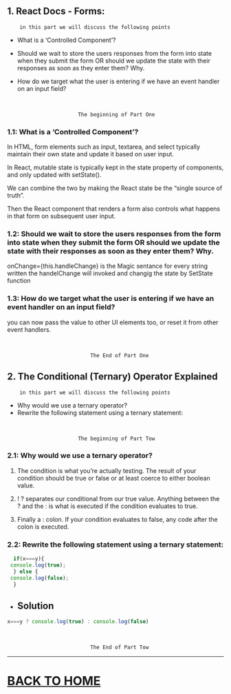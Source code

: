 ## 1.  React Docs - Forms:
        in this part we will discuss the following points


* What is a ‘Controlled Component’?

* Should we wait to store the users responses from the form into state when they submit the form OR should we update the state with their responses as soon as they enter them? Why.

* How do we target what the user is entering if we have an event handler on an input field?


<br/>

                           The beginning of Part One

### 1.1: What is a ‘Controlled Component’?

In HTML, form elements such as input, textarea, and select typically maintain their own state and update it based on user input. 

In React, mutable state is typically kept in the state property of components, and only updated with setState().

We can combine the two by making the React state be the “single source of truth”.       

Then the React component that renders a form also controls what happens in that form on subsequent user input. 
### 1.2: Should we wait to store the users responses from the form into state when they submit the form OR should we update the state with their responses as soon as they enter them? Why.

onChange={this.handleChange}
is the Magic sentance for every string written the handelChange will invoked and changig the state by SetState function


### 1.3: How do we target what the user is entering if we have an event handler on an input field?

you can now pass the value to other UI elements too, or reset it from other event handlers.




<br/>

    
                               The End of Part One


## 2. The Conditional (Ternary) Operator Explained
        in this part we will discuss the following points


* Why would we use a ternary operator?
* Rewrite the following statement using a ternary statement:

<br/>

                           The beginning of Part Tow

### 2.1: Why would we use a ternary operator?  

1. The condition is what you’re actually testing. The result of your condition should be true or false or at least coerce to either boolean value.
2. ! ? separates our conditional from our true value. Anything between the ? and the : is what is executed if the condition evaluates to true.

3. Finally a : colon. If your condition evaluates to false, any code after the colon is executed.

### 2.2: Rewrite the following statement using a ternary statement:

```javascript
  if(x===y){
 console.log(true);
  } else {
 console.log(false);
  }
```
- ## Solution
```javascript
x===y ? console.log(true) : console.log(false)
```
<br/>

    
                               The End of Part Tow

<hr>

# [BACK TO HOME](https://jehadabuawwad.github.io/reading-notes)
